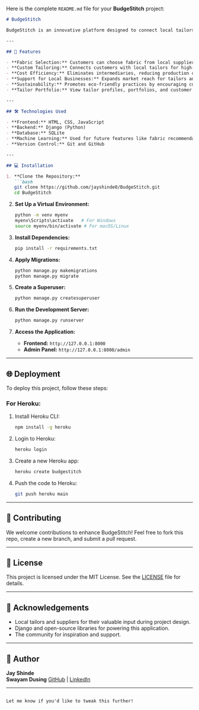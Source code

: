 Here is the complete `README.md` file for your **BudgeStitch** project:

```markdown
# BudgeStitch

BudgeStitch is an innovative platform designed to connect local tailors with customers seeking affordable, high-quality custom clothing. The platform enables customers to select fabric directly from suppliers or provide their own, allowing for personalized and sustainable fashion choices at competitive prices.

---

## 🚀 Features

- **Fabric Selection:** Customers can choose fabric from local suppliers or bring their own.
- **Custom Tailoring:** Connects customers with local tailors for high-quality custom clothing.
- **Cost Efficiency:** Eliminates intermediaries, reducing production costs.
- **Support for Local Businesses:** Expands market reach for tailors and fabric suppliers.
- **Sustainability:** Promotes eco-friendly practices by encouraging custom, made-to-order clothing.
- **Tailor Portfolio:** View tailor profiles, portfolios, and customer reviews for better decision-making.

---

## 🛠️ Technologies Used

- **Frontend:** HTML, CSS, JavaScript
- **Backend:** Django (Python)
- **Database:** SQLite
- **Machine Learning:** Used for future features like fabric recommendation and cost estimation.
- **Version Control:** Git and GitHub

---

## 💻 Installation

1. **Clone the Repository:**
   ```bash
   git clone https://github.com/jayshinde0/BudgeStitch.git
   cd BudgeStitch
   ```

2. **Set Up a Virtual Environment:**
   ```bash
   python -m venv myenv
   myenv\Scripts\activate   # For Windows
   source myenv/bin/activate # For macOS/Linux
   ```

3. **Install Dependencies:**
   ```bash
   pip install -r requirements.txt
   ```

4. **Apply Migrations:**
   ```bash
   python manage.py makemigrations
   python manage.py migrate
   ```

5. **Create a Superuser:**
   ```bash
   python manage.py createsuperuser
   ```

6. **Run the Development Server:**
   ```bash
   python manage.py runserver
   ```

7. **Access the Application:**
   - **Frontend:** `http://127.0.0.1:8000`
   - **Admin Panel:** `http://127.0.0.1:8000/admin`

---

## 🌐 Deployment

To deploy this project, follow these steps:

### For **Heroku**:
1. Install Heroku CLI:
   ```bash
   npm install -g heroku
   ```
2. Login to Heroku:
   ```bash
   heroku login
   ```
3. Create a new Heroku app:
   ```bash
   heroku create budgestitch
   ```
4. Push the code to Heroku:
   ```bash
   git push heroku main
   ```

---

## 🤝 Contributing

We welcome contributions to enhance BudgeStitch! Feel free to fork this repo, create a new branch, and submit a pull request.

---

## 📃 License

This project is licensed under the MIT License. See the [LICENSE](LICENSE) file for details.

---

## 🌟 Acknowledgements

- Local tailors and suppliers for their valuable input during project design.
- Django and open-source libraries for powering this application.
- The community for inspiration and support.

---

## 📝 Author

**Jay Shinde**  
**Swayam Dusing**
[GitHub](https://github.com/jayshinde0) | [LinkedIn]([https://linkedin.com/in/jay-shinde](https://www.linkedin.com/in/jay-shinde-b5634325a/))

---

```

Let me know if you'd like to tweak this further!
